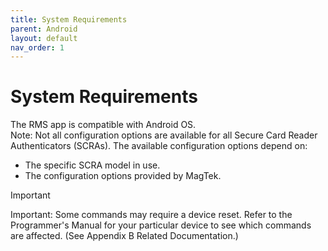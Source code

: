 ```yaml
---
title: System Requirements
parent: Android
layout: default
nav_order: 1
---
```


# System Requirements
The RMS app is compatible with Android OS.  
Note: Not all configuration options are available for all Secure Card Reader Authenticators (SCRAs). The available configuration options depend on:  
* The specific SCRA model in use.  
* The configuration options provided by MagTek.

> [!IMPORTANT]
> Important: Some commands may require a device reset. 
> Refer to the Programmer's Manual for your particular device to see which commands are affected. (See Appendix B Related Documentation.)

